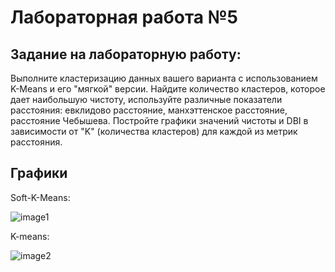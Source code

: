 # Лабораторная работа №5

## Задание на лабораторную работу:

Выполните кластеризацию данных вашего варианта с использованием K-Means и его "мягкой" версии. Найдите количество кластеров, которое дает наибольшую чистоту, используйте различные показатели расстояния: евклидово расстояние, манхэттенское расстояние, расстояние Чебышева. Постройте графики значений чистоты и DBI в зависимости от "K" (количества кластеров) для каждой из метрик расстояния.

## Графики

Soft-K-Means:

![image1](https://github.com/witssaa/2021-AI-ML/blob/main/Clustering/images/soft-k-means-metrics.png)

K-means:

![image2](https://github.com/witssaa/2021-AI-ML/blob/main/Clustering/images/k-means-metrics.png)
